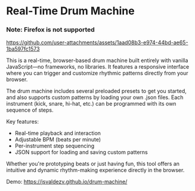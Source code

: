 # Real-Time Drum Machine

### Note: Firefox is not supported

https://github.com/user-attachments/assets/1aad08b3-e974-44bd-ae65-1ba597fc1573

This is a real-time, browser-based drum machine built entirely with vanilla JavaScript—no frameworks, no libraries. It features a responsive interface where you can trigger and customize rhythmic patterns directly from your browser.

The drum machine includes several preloaded presets to get you started, and also supports custom patterns by loading your own .json files. Each instrument (kick, snare, hi-hat, etc.) can be programmed with its own sequence of steps.

Key features:

- Real-time playback and interaction
- Adjustable BPM (beats per minute)
- Per-instrument step sequencing
- JSON support for loading and saving custom patterns

Whether you're prototyping beats or just having fun, this tool offers an intuitive and dynamic rhythm-making experience directly in the browser.

Demo: https://jsvaldezv.github.io/drum-machine/
